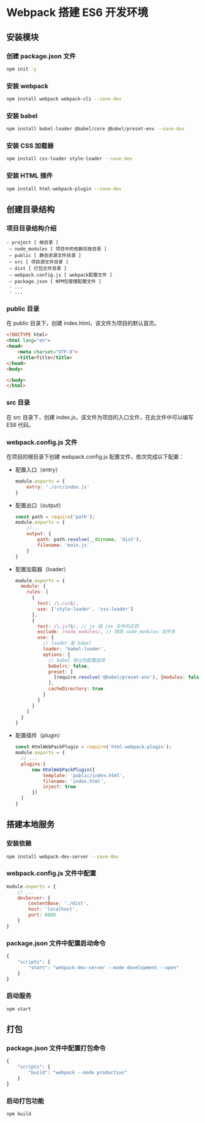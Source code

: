 # Webpack 搭建 ES6 开发环境

## 安装模块

### 创建 package.json 文件
```bash
npm init -y
```

### 安装 webpack
```bash
npm install webpack webpack-cli --save-dev
```

### 安装 babel
```bash
npm install babel-loader @babel/core @babel/preset-env --save-dev
```

### 安装 CSS 加载器
```bash
npm install css-loader style-loader --save-dev
```

### 安装 HTML 插件
```bash
npm install html-webpack-plugin --save-dev
```

## 创建目录结构

### 项目目录结构介绍
```
- project [ 根目录 ]
​ – node_modules [ 项目中的依赖存放目录 ]
​ – public [ 静态资源文件目录 ]
​ – src [ 项目源文件目录 ]
​ – dist [ 打包文件目录 ]
​ – webpack.config.js [ webpack配置文件 ]
​ – package.json [ NPM包管理配置文件 ]
 - ...
 - ...
```

### public 目录

在 public 目录下，创建 index.html，该文件为项目的默认首页。
```html
<!DOCTYPE html>
<html lang="en">
<head>
    <meta charset="UTF-8">
    <title>Title</title>
</head>
<body>

</body>
</html>
```

### src 目录
在 src 目录下，创建 index.js，该文件为项目的入口文件，在此文件中可以编写 ES6 代码。

### webpack.config.js 文件

在项目的根目录下创建 webpack.config.js 配置文件，依次完成以下配置：

- 配置入口（entry）
  ```js
  module.exports = {
      entry: './src/index.js'
  }
  ```

- 配置出口（output）
  ```js
  const path = require('path');
  module.exports = {
      //...
      output: {
          path: path.resolve(__dirname, 'dist'),
          filename: 'main.js'
      }
  }
  ```
  
- 配置加载器（loader）
  ```js
  module.exports = {
    module: {
      rules: [
        {
          test: /\.css$/,
          use: ['style-loader', 'css-loader']
        },
        {
          test: /\.js?$/, // js 或 jsx 文件的正则
          exclude: /node_modules/, // 排除 node_modules 文件夹
          use: {
            // loader 是 babel
            loader: 'babel-loader',
            options: {
              // babel 转义的配置选项
              babelrc: false,
              preset: [
                [require.resolve('@babel/preset-env'), {modules: false}]
              ],
              cacheDirectory: true
            }
          }
        }
      ]
    }
  }
  ```  
  
- 配置插件（plugin）
  ```js
  const HtmlWebPackPlugin = require('html-webpack-plugin');
  module.exports = {
  	// ...
  	plugins:[
  		new HtmlWebPackPlugin({
  			template: 'public/index.html',
  			filename: 'index.html',
  			inject: true
  		})
  	]
  }
  ```

## 搭建本地服务

### 安装依赖
```bash
npm install webpack-dev-server --save-dev
```

### webpack.config.js 文件中配置
```js
module.exports = {
	// ...
	devServer: {
		contentBase: './dist',
		host: 'localhost',
		port: 8888
	}
}
```

### package.json 文件中配置启动命令

```js
{
    "scripts": {
        "start": "webpack-dev-server --mode development --open"
    }
}
```

### 启动服务
```
npm start
```

## 打包

### package.json 文件中配置打包命令
```js
{
    "scripts": {
        "build": "webpack --mode production"
    }
}
```

### 启动打包功能
```
npm build
```




